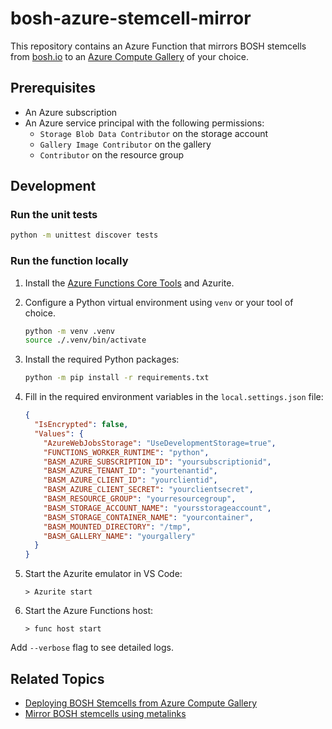 # bosh-azure-stemcell-mirror

This repository contains an Azure Function that mirrors BOSH stemcells from [bosh.io](https://bosh.io/stemcells) to an [Azure Compute Gallery](https://learn.microsoft.com/en-us/azure/virtual-machines/azure-compute-gallery) of your choice.

## Prerequisites

- An Azure subscription
- An Azure service principal with the following permissions:
  - `Storage Blob Data Contributor` on the storage account
  - `Gallery Image Contributor` on the gallery
  - `Contributor` on the resource group

## Development

### Run the unit tests

```bash
python -m unittest discover tests
```

### Run the function locally

1. Install the [Azure Functions Core Tools](https://docs.microsoft.com/en-us/azure/azure-functions/functions-run-local?tabs=windows%2Ccsharp%2Cbash) and Azurite.

1. Configure a Python virtual environment using `venv` or your tool of choice.

    ```bash
    python -m venv .venv
    source ./.venv/bin/activate
    ```

1. Install the required Python packages:

    ```bash
    python -m pip install -r requirements.txt
    ```

1. Fill in the required environment variables in the `local.settings.json` file:

    ```json
    {
      "IsEncrypted": false,
      "Values": {
        "AzureWebJobsStorage": "UseDevelopmentStorage=true",
        "FUNCTIONS_WORKER_RUNTIME": "python",
        "BASM_AZURE_SUBSCRIPTION_ID": "yoursubscriptionid",
        "BASM_AZURE_TENANT_ID": "yourtenantid",
        "BASM_AZURE_CLIENT_ID": "yourclientid",
        "BASM_AZURE_CLIENT_SECRET": "yourclientsecret",
        "BASM_RESOURCE_GROUP": "yourresourcegroup",
        "BASM_STORAGE_ACCOUNT_NAME": "yoursstorageaccount",
        "BASM_STORAGE_CONTAINER_NAME": "yourcontainer",
        "BASM_MOUNTED_DIRECTORY": "/tmp",
        "BASM_GALLERY_NAME": "yourgallery"
      }
    }
    ```

1. Start the Azurite emulator in VS Code:

    ```console
    > Azurite start
    ```

1. Start the Azure Functions host:

    ```console
    > func host start
    ```

  Add `--verbose` flag to see detailed logs.

## Related Topics

- [Deploying BOSH Stemcells from Azure Compute Gallery](docs/deploying-bosh-stemcells-from-azure-compute-gallery.md)
- [Mirror BOSH stemcells using metalinks](https://github.com/dpb587/upstream-blob-mirror/blob/master/repository/bosh.io/stemcell/_metalink)
